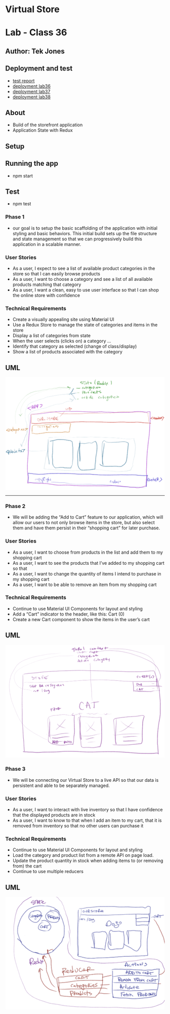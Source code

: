 # Virtual Store
# Lab - Class 36


## Author: Tek Jones

## Deployment and test
  * [test report]()
  * [deployment lab36](https://codesandbox.io/s/long-resonance-wtuuk)
  * [deployment lab37](https://codesandbox.io/s/wonderful-nobel-lst0w)
  * [deployment lab38](https://codesandbox.io/s/stoic-wildflower-orzi3)



## About
- Build of the storefront application
- Application State with Redux


## Setup


## Running the app
  * npm start

## Test
* npm test



### Phase 1
- our goal is to setup the basic scaffolding of the application with initial styling and basic behaviors. This initial build sets up the file structure and state management so that we can progressively build this application in a scalable manner.

### User Stories
- As a user, I expect to see a list of available product categories in the store so that I can easily browse products
- As a user, I want to choose a category and see a list of all available products matching that category
- As a user, I want a clean, easy to use user interface so that I can shop the online store with confidence

### Technical Requirements
- Create a visually appealing site using Material UI
- Use a Redux Store to manage the state of categories and items in the store
- Display a list of categories from state
- When the user selects (clicks on) a category …
- Identify that category as selected (change of class/display)
- Show a list of products associated with the category

## UML
![UML](./UML1.png)

---

### Phase 2
- We will be adding the “Add to Cart” feature to our application, which will allow our users to not only browse items in the store, but also select them and have them persist in their “shopping cart” for later purchase.

### User Stories
- As a user, I want to choose from products in the list and add them to my shopping cart
- As a user, I want to see the products that I’ve added to my shopping cart so that
- As a user, I want to change the quantity of items I intend to purchase in my shopping cart
- As a user, I want to be able to remove an item from my shopping cart

### Technical Requirements
- Continue to use Material UI Components for layout and styling
- Add a “Cart” indicator to the header, like this: Cart (0)
- Create a new Cart component to show the items in the user’s cart

## UML

![UML](./UML2.png)

### Phase 3
- We will be connecting our Virtual Store to a live API so that our data is persistent and able to be separately managed.

### User Stories
- As a user, I want to interact with live inventory so that I have confidence that the displayed products are in stock
- As a user, I want to know to that when I add an item to my cart, that it is removed from inventory so that no other users can purchase it
### Technical Requirements
- Continue to use Material UI Components for layout and styling
- Load the category and product list from a remote API on page load.
- Update the product quantity in stock when adding items to (or removing from) the cart
- Continue to use multiple reducers

## UML

![UML](./UML3.png)
